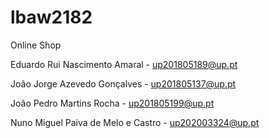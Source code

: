 # lbaw2182
Online Shop

Eduardo Rui Nascimento Amaral - up201805189@up.pt

João Jorge Azevedo Gonçalves - up201805137@up.pt

João Pedro Martins Rocha - up201805199@up.pt

Nuno Miguel Paiva de Melo e Castro - up202003324@up.pt
